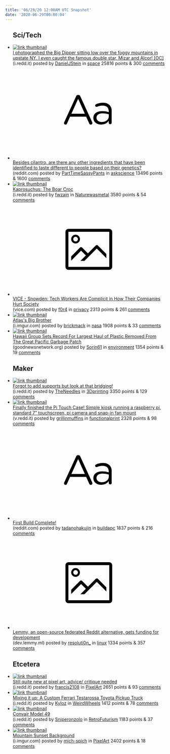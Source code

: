```yaml
---
title: '06/29/20 12:00AM UTC Snapshot'
date: '2020-06-29T00:00:04'
---
```

<ul>
<h2>Sci/Tech</h2>

<li><a href='https://i.redd.it/zx4hcx976n751.jpg'><img src='https://a.thumbs.redditmedia.com/XRzsNzD9NoFA4hPs3Rk_cdfgulMExaYI8ePjIYBqOj8.jpg' alt='link thumbnail'></a><div><div class='linkTitle'><a href='https://i.redd.it/zx4hcx976n751.jpg'>I photographed the Big Dipper sitting low over the foggy mountains in upstate NY. I even caught the famous double star, Mizar and Alcor! [OC]</a></div>(i.redd.it) posted by <a href='https://www.reddit.com/user/DanielJStein'>DanielJStein</a> in <a href='https://www.reddit.com/r/space'>space</a> 25816 points & 300 <a href='https://www.reddit.com/r/space/comments/hhdba4/i_photographed_the_big_dipper_sitting_low_over/'>comments</a></div></li>

<li><a href='https://www.reddit.com/r/askscience/comments/hh6f6w/besides_cilantro_are_there_any_other_ingredients/'><svg version='1.1' viewBox='-34 -12 104 64' preserveAspectRatio='xMidYMid slice' xmlns='http://www.w3.org/2000/svg' xmlns:xlink='http://www.w3.org/1999/xlink'>
    <title>text link thumbnail</title>
    <path d='M12.19,8.84a1.45,1.45,0,0,0-1.4-1h-.12a1.46,1.46,0,0,0-1.42,1L1.14,26.56a1.29,1.29,0,0,0-.14.59,1,1,0,0,0,1,1,1.12,1.12,0,0,0,1.08-.77l2.08-4.65h11l2.08,4.59a1.24,1.24,0,0,0,1.12.83,1.08,1.08,0,0,0,1.08-1.08,1.64,1.64,0,0,0-.14-.57ZM6.08,20.71l4.59-10.22,4.6,10.22Z'>
    </path>
    <path d='M32.24,14.78A6.35,6.35,0,0,0,27.6,13.2a11.36,11.36,0,0,0-4.7,1,1,1,0,0,0-.58.89,1,1,0,0,0,.94.92,1.23,1.23,0,0,0,.39-.08,8.87,8.87,0,0,1,3.72-.81c2.7,0,4.28,1.33,4.28,3.92v.5a15.29,15.29,0,0,0-4.42-.61c-3.64,0-6.14,1.61-6.14,4.64v.05c0,2.95,2.7,4.48,5.37,4.48a6.29,6.29,0,0,0,5.19-2.48V26.9a1,1,0,0,0,1,1,1,1,0,0,0,1-1.06V19A5.71,5.71,0,0,0,32.24,14.78Zm-.56,7.7c0,2.28-2.17,3.89-4.81,3.89-1.94,0-3.61-1.06-3.61-2.86v-.06c0-1.8,1.5-3,4.2-3a15.2,15.2,0,0,1,4.22.61Z'>
    </path>
    </svg></a><div><div class='linkTitle'><a href='https://www.reddit.com/r/askscience/comments/hh6f6w/besides_cilantro_are_there_any_other_ingredients/'>Besides cilantro, are there any other ingredients that have been identified to taste different to people based on their genetics?</a></div>(reddit.com) posted by <a href='https://www.reddit.com/user/PartTimeSassyPants'>PartTimeSassyPants</a> in <a href='https://www.reddit.com/r/askscience'>askscience</a> 13496 points & 1600 <a href='https://www.reddit.com/r/askscience/comments/hh6f6w/besides_cilantro_are_there_any_other_ingredients/'>comments</a></div></li>

<li><a href='https://i.redd.it/ux341xz88m751.jpg'><img src='https://b.thumbs.redditmedia.com/BmCUonDsXmJpBXl4kHGkkwrpMeDYHqGD5tjZqs-qPdI.jpg' alt='link thumbnail'></a><div><div class='linkTitle'><a href='https://i.redd.it/ux341xz88m751.jpg'>Kaprosuchus: The Boar Croc</a></div>(i.redd.it) posted by <a href='https://www.reddit.com/user/fwzain'>fwzain</a> in <a href='https://www.reddit.com/r/Naturewasmetal'>Naturewasmetal</a> 3580 points & 54 <a href='https://www.reddit.com/r/Naturewasmetal/comments/hhb7mq/kaprosuchus_the_boar_croc/'>comments</a></div></li>

<li><a href='https://www.vice.com/en_us/article/wxqx8q/snowden-tech-workers-are-complicit-in-how-their-companies-hurt-society'><svg version='1.1' viewBox='-34 -14 104 64' preserveAspectRatio='xMidYMid meet' xmlns='http://www.w3.org/2000/svg' xmlns:xlink='http://www.w3.org/1999/xlink'>
    <title>link thumbnail</title>
    <path d='M32,4H4A2,2,0,0,0,2,6V30a2,2,0,0,0,2,2H32a2,2,0,0,0,2-2V6A2,2,0,0,0,32,4ZM4,30V6H32V30Z'></path>
    <path d='M8.92,14a3,3,0,1,0-3-3A3,3,0,0,0,8.92,14Zm0-4.6A1.6,1.6,0,1,1,7.33,11,1.6,1.6,0,0,1,8.92,9.41Z'></path>
    <path d='M22.78,15.37l-5.4,5.4-4-4a1,1,0,0,0-1.41,0L5.92,22.9v2.83l6.79-6.79L16,22.18l-3.75,3.75H15l8.45-8.45L30,24V21.18l-5.81-5.81A1,1,0,0,0,22.78,15.37Z'></path>
    </svg></a><div><div class='linkTitle'><a href='https://www.vice.com/en_us/article/wxqx8q/snowden-tech-workers-are-complicit-in-how-their-companies-hurt-society'>VICE - Snowden: Tech Workers Are Complicit in How Their Companies Hurt Society</a></div>(vice.com) posted by <a href='https://www.reddit.com/user/f0r4'>f0r4</a> in <a href='https://www.reddit.com/r/privacy'>privacy</a> 2313 points & 261 <a href='https://www.reddit.com/r/privacy/comments/hhbyz0/vice_snowden_tech_workers_are_complicit_in_how/'>comments</a></div></li>

<li><a href='https://i.imgur.com/OtChMSV.jpg'><img src='https://b.thumbs.redditmedia.com/J6uYu2Mri8jLx0dvTo8z3dcVbpYSJi67hkR0mALlzeg.jpg' alt='link thumbnail'></a><div><div class='linkTitle'><a href='https://i.imgur.com/OtChMSV.jpg'>Atlas's Big Brother</a></div>(i.imgur.com) posted by <a href='https://www.reddit.com/user/brickmack'>brickmack</a> in <a href='https://www.reddit.com/r/nasa'>nasa</a> 1908 points & 33 <a href='https://www.reddit.com/r/nasa/comments/hheyj6/atlass_big_brother/'>comments</a></div></li>

<li><a href='https://www.goodnewsnetwork.org/hawaii-group-sets-record-for-largest-haul-of-plastic-removed-from-the-great-pacific-garbage-patch/'><img src='https://b.thumbs.redditmedia.com/31gDmJPxSXhfwgggZNmK6q5xWXxG3tJf49sWuhtStho.jpg' alt='link thumbnail'></a><div><div class='linkTitle'><a href='https://www.goodnewsnetwork.org/hawaii-group-sets-record-for-largest-haul-of-plastic-removed-from-the-great-pacific-garbage-patch/'>Hawaii Group Sets Record For Largest Haul of Plastic Removed From The Great Pacific Garbage Patch</a></div>(goodnewsnetwork.org) posted by <a href='https://www.reddit.com/user/Sorin61'>Sorin61</a> in <a href='https://www.reddit.com/r/environment'>environment</a> 1354 points & 19 <a href='https://www.reddit.com/r/environment/comments/hh9mp6/hawaii_group_sets_record_for_largest_haul_of/'>comments</a></div></li>

<h2>Maker</h2>

<li><a href='https://i.redd.it/snp585guwm751.jpg'><img src='https://b.thumbs.redditmedia.com/oviyVzQAeFM0cmQcu-8qmIbK8F0M1oE0ro8UJrEXnKI.jpg' alt='link thumbnail'></a><div><div class='linkTitle'><a href='https://i.redd.it/snp585guwm751.jpg'>Forgot to add supports but look at that bridging!</a></div>(i.redd.it) posted by <a href='https://www.reddit.com/user/TheNeedles'>TheNeedles</a> in <a href='https://www.reddit.com/r/3Dprinting'>3Dprinting</a> 3350 points & 129 <a href='https://www.reddit.com/r/3Dprinting/comments/hhcp64/forgot_to_add_supports_but_look_at_that_bridging/'>comments</a></div></li>

<li><a href='https://v.redd.it/rfectiw5vn751'><img src='https://b.thumbs.redditmedia.com/iarH2KaeaMJqGsA1AU6BZa2gBt7f1G77BrDuzHYPfww.jpg' alt='link thumbnail'></a><div><div class='linkTitle'><a href='https://v.redd.it/rfectiw5vn751'>Finally finished the Pi Touch Case! Simple kiosk running a raspberry pi, standard 7” touchscreen, pi camera and snap-in fan mount</a></div>(v.redd.it) posted by <a href='https://www.reddit.com/user/grillinmuffins'>grillinmuffins</a> in <a href='https://www.reddit.com/r/functionalprint'>functionalprint</a> 2328 points & 98 <a href='https://www.reddit.com/r/functionalprint/comments/hhfaga/finally_finished_the_pi_touch_case_simple_kiosk/'>comments</a></div></li>

<li><a href='https://www.reddit.com/r/buildapc/comments/hh76m0/first_build_complete/'><svg version='1.1' viewBox='-34 -12 104 64' preserveAspectRatio='xMidYMid slice' xmlns='http://www.w3.org/2000/svg' xmlns:xlink='http://www.w3.org/1999/xlink'>
    <title>text link thumbnail</title>
    <path d='M12.19,8.84a1.45,1.45,0,0,0-1.4-1h-.12a1.46,1.46,0,0,0-1.42,1L1.14,26.56a1.29,1.29,0,0,0-.14.59,1,1,0,0,0,1,1,1.12,1.12,0,0,0,1.08-.77l2.08-4.65h11l2.08,4.59a1.24,1.24,0,0,0,1.12.83,1.08,1.08,0,0,0,1.08-1.08,1.64,1.64,0,0,0-.14-.57ZM6.08,20.71l4.59-10.22,4.6,10.22Z'>
    </path>
    <path d='M32.24,14.78A6.35,6.35,0,0,0,27.6,13.2a11.36,11.36,0,0,0-4.7,1,1,1,0,0,0-.58.89,1,1,0,0,0,.94.92,1.23,1.23,0,0,0,.39-.08,8.87,8.87,0,0,1,3.72-.81c2.7,0,4.28,1.33,4.28,3.92v.5a15.29,15.29,0,0,0-4.42-.61c-3.64,0-6.14,1.61-6.14,4.64v.05c0,2.95,2.7,4.48,5.37,4.48a6.29,6.29,0,0,0,5.19-2.48V26.9a1,1,0,0,0,1,1,1,1,0,0,0,1-1.06V19A5.71,5.71,0,0,0,32.24,14.78Zm-.56,7.7c0,2.28-2.17,3.89-4.81,3.89-1.94,0-3.61-1.06-3.61-2.86v-.06c0-1.8,1.5-3,4.2-3a15.2,15.2,0,0,1,4.22.61Z'>
    </path>
    </svg></a><div><div class='linkTitle'><a href='https://www.reddit.com/r/buildapc/comments/hh76m0/first_build_complete/'>First Build Complete!</a></div>(reddit.com) posted by <a href='https://www.reddit.com/user/tadanohakujin'>tadanohakujin</a> in <a href='https://www.reddit.com/r/buildapc'>buildapc</a> 1837 points & 216 <a href='https://www.reddit.com/r/buildapc/comments/hh76m0/first_build_complete/'>comments</a></div></li>

<li><a href='https://dev.lemmy.ml/post/35293'><svg version='1.1' viewBox='-34 -14 104 64' preserveAspectRatio='xMidYMid meet' xmlns='http://www.w3.org/2000/svg' xmlns:xlink='http://www.w3.org/1999/xlink'>
    <title>link thumbnail</title>
    <path d='M32,4H4A2,2,0,0,0,2,6V30a2,2,0,0,0,2,2H32a2,2,0,0,0,2-2V6A2,2,0,0,0,32,4ZM4,30V6H32V30Z'></path>
    <path d='M8.92,14a3,3,0,1,0-3-3A3,3,0,0,0,8.92,14Zm0-4.6A1.6,1.6,0,1,1,7.33,11,1.6,1.6,0,0,1,8.92,9.41Z'></path>
    <path d='M22.78,15.37l-5.4,5.4-4-4a1,1,0,0,0-1.41,0L5.92,22.9v2.83l6.79-6.79L16,22.18l-3.75,3.75H15l8.45-8.45L30,24V21.18l-5.81-5.81A1,1,0,0,0,22.78,15.37Z'></path>
    </svg></a><div><div class='linkTitle'><a href='https://dev.lemmy.ml/post/35293'>Lemmy, an open-source federated Reddit alternative, gets funding for development</a></div>(dev.lemmy.ml) posted by <a href='https://www.reddit.com/user/resoluti0n_'>resoluti0n_</a> in <a href='https://www.reddit.com/r/linux'>linux</a> 1334 points & 357 <a href='https://www.reddit.com/r/linux/comments/hhce69/lemmy_an_opensource_federated_reddit_alternative/'>comments</a></div></li>

<h2>Etcetera</h2>

<li><a href='https://i.redd.it/q20hwzf20o751.jpg'><img src='https://b.thumbs.redditmedia.com/iCohzB8r1Ix994HFcbXGHjiEsRC-wL4_s2nqQZRgq1k.jpg' alt='link thumbnail'></a><div><div class='linkTitle'><a href='https://i.redd.it/q20hwzf20o751.jpg'>Still quite new at pixel art, advice/ critique needed</a></div>(i.redd.it) posted by <a href='https://www.reddit.com/user/francis2108'>francis2108</a> in <a href='https://www.reddit.com/r/PixelArt'>PixelArt</a> 2651 points & 93 <a href='https://www.reddit.com/r/PixelArt/comments/hhfpzg/still_quite_new_at_pixel_art_advice_critique/'>comments</a></div></li>

<li><a href='https://i.redd.it/v85sivanln751.jpg'><img src='https://b.thumbs.redditmedia.com/8ZhWtvcZwfELF4bAR7QgYvjvHF3oUWB6l75LZ8oxq5E.jpg' alt='link thumbnail'></a><div><div class='linkTitle'><a href='https://i.redd.it/v85sivanln751.jpg'>Mixing it up: A Custom Ferrari Testarossa Toyota Pickup Truck</a></div>(i.redd.it) posted by <a href='https://www.reddit.com/user/Kyloz'>Kyloz</a> in <a href='https://www.reddit.com/r/WeirdWheels'>WeirdWheels</a> 1412 points & 78 <a href='https://www.reddit.com/r/WeirdWheels/comments/hhefst/mixing_it_up_a_custom_ferrari_testarossa_toyota/'>comments</a></div></li>

<li><a href='https://i.redd.it/z1x2nxqwqm751.jpg'><img src='https://b.thumbs.redditmedia.com/tLFbZQWmdvJ2UDDVkZzAkTD5MOAa2mlGU5XFv-7IBnU.jpg' alt='link thumbnail'></a><div><div class='linkTitle'><a href='https://i.redd.it/z1x2nxqwqm751.jpg'>Convair Model 49</a></div>(i.redd.it) posted by <a href='https://www.reddit.com/user/Sniperonzolo'>Sniperonzolo</a> in <a href='https://www.reddit.com/r/RetroFuturism'>RetroFuturism</a> 1183 points & 37 <a href='https://www.reddit.com/r/RetroFuturism/comments/hhcbq4/convair_model_49/'>comments</a></div></li>

<li><a href='https://i.imgur.com/NcMf6MN.gif'><img src='https://a.thumbs.redditmedia.com/2UJGqMwHfyUVCuf-iXOvJ4MQHwxmOaDs0LvcZyfxwp8.jpg' alt='link thumbnail'></a><div><div class='linkTitle'><a href='https://i.imgur.com/NcMf6MN.gif'>Mountain Sunset Background</a></div>(i.imgur.com) posted by <a href='https://www.reddit.com/user/mich-spich'>mich-spich</a> in <a href='https://www.reddit.com/r/PixelArt'>PixelArt</a> 2402 points & 18 <a href='https://www.reddit.com/r/PixelArt/comments/hh9qx8/mountain_sunset_background/'>comments</a></div></li>

</ul>
